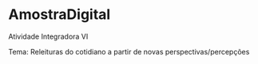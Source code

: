 # AmostraDigital

Atividade Integradora VI

Tema: Releituras do cotidiano a partir de novas perspectivas/percepções
